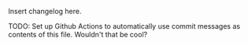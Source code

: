 Insert changelog here.

TODO: Set up Github Actions to automatically use commit messages as contents of this file. Wouldn't that be cool?
